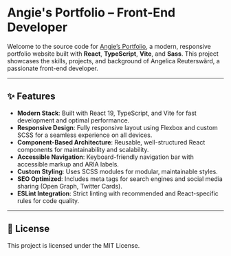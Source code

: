 # Angie's Portfolio – Front-End Developer

Welcome to the source code for [Angie’s Portfolio](https://github.com/Ayngie/react-portfolio.git), a modern, responsive portfolio website built with **React**, **TypeScript**, **Vite**, and **Sass**. This project showcases the skills, projects, and background of Angelica Reuterswärd, a passionate front-end developer.

---

## ✨ Features

- **Modern Stack**: Built with React 19, TypeScript, and Vite for fast development and optimal performance.
- **Responsive Design**: Fully responsive layout using Flexbox and custom SCSS for a seamless experience on all devices.
- **Component-Based Architecture**: Reusable, well-structured React components for maintainability and scalability.
- **Accessible Navigation**: Keyboard-friendly navigation bar with accessible markup and ARIA labels.
- **Custom Styling**: Uses SCSS modules for modular, maintainable styles.
- **SEO Optimized**: Includes meta tags for search engines and social media sharing (Open Graph, Twitter Cards).
- **ESLint Integration**: Strict linting with recommended and React-specific rules for code quality.

---


## 📜 License

This project is licensed under the MIT License.